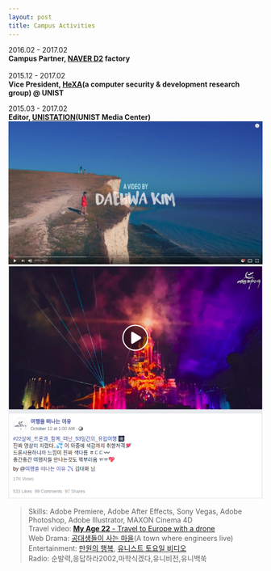 ```yaml
---
layout: post
title: Campus Activities
---
```


2016.02 - 2017.02<br />
__Campus Partner, [NAVER D2](http://d2.naver.com/home) factory__<br />
<br />
2015.12 - 2017.02<br />
__Vice President, [HeXA](http://hexa-unist.github.io/about/)(a computer security & development research group) @ UNIST__<br />

2015.03 - 2017.02<br />
__Editor, [UNISTATION](https://youtu.be/Oq4fWaF6Gpo)(UNIST Media Center)__<br />
[![My Age 22](./img/my_age_22.png)](https://youtu.be/kkXogIJGnsY)<br />
[![My Age 22 facebook](./img/myage22facebook.png)](https://www.facebook.com/travelreason/videos/2170650016482777/)<br />
> Skills: Adobe Premiere, Adobe After Effects, Sony Vegas, Adobe Photoshop, Adobe Illustrator, MAXON Cinema 4D<br />
> Travel video: [__My Age 22__ - Travel to Europe with a drone](https://youtu.be/kkXogIJGnsY)<br />
> Web Drama: [공대생들이 사는 마을](https://youtu.be/7Ta68YHYXf0)(A town where engineers live)<br />
> Entertainment: [만원의 행복](https://youtu.be/8tLIL4kHKLE), [유니스트 토요일 비디오](https://youtu.be/B3LqUNKN71A)<br />
> Radio: 순발력,응답하라2002,마학식겠다,유니비전,유니백쑥<br />

<br />
